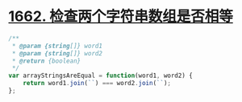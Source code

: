 # [1662. 检查两个字符串数组是否相等](https://leetcode-cn.com/problems/maximum-units-on-a-truck/)

```javascript
/**
 * @param {string[]} word1
 * @param {string[]} word2
 * @return {boolean}
 */
var arrayStringsAreEqual = function(word1, word2) {
    return word1.join(``) === word2.join(``);
};
```
